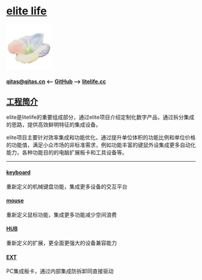 ﻿# [elite life](https://github.com/lite-life/elite) 

[![sites](litelife/litelife.png)](http://www.litelife.cc)

#### qitas@qitas.cn <-- [GitHub](https://github.com/lite-life/litelife) --> [litelife.cc](http://elite.litelife.cc) 

## [工程简介](https://github.com/lite-life/elite/wiki) 

elite是litelife的重要组成部分，通过elite项目介绍定制化数字产品，通过拆分集成的思路，提供高效鲜明特征的集成设备。

elite项目主要针对效率集成和功能优化，通过提升单位体积的功能比例和单位价格的功能值，满足小众市场的非标准需求，例如功能丰富的键鼠外设集成更多自动化能力，各种功能目的的电脑扩展板卡和工具设备等。

---

#### [keyboard](keyboard/)

重新定义的机械键盘功能，集成更多设备的交互平台

#### [mouse](mouse/)

重新定义鼠标功能，集成更多功能减少空间浪费

#### [HUB](hub/)

重新定义的扩展，更全面更强大的设备兼容能力

#### [EXT](ext/)

PC集成板卡，通过内部集成防拆卸同直接驱动